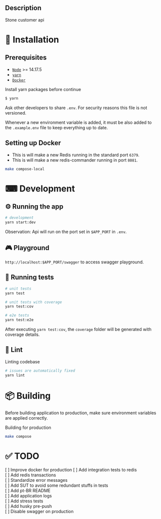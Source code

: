 ## Description

Stone customer api

# 🧰 Installation

## Prerequisites

- [`Node`](https://nodejs.org/en/download) >= 14.17.5
- [`yarn`](https://yarnpkg.com/cli/install)
- [`Docker`](https://docs.docker.com/get-docker)

Install yarn packages before continue

```bash
$ yarn
```

Ask other developers to share `.env`. For security reasons this file is not versioned.

Whenever a new environment variable is added, it must be also added to the `.example.env` file to keep everything up to date.

## Setting up Docker

- This is will make a new Redis running in the standard port `6379`.
- This is will make a new redis-commander running in port `8081`.

```bash
make compose-local
```

# ⌨ Development

## ⚙ Running the app

```bash
# development
yarn start:dev
```

Observation: Api will run on the port set in `$APP_PORT` in `.env`.

## 🎮 Playground

`http://localhost:$APP_PORT/swagger` to access swagger playground.

## 🧪 Running tests

```bash
# unit tests
yarn test

# unit tests with coverage
yarn test:cov

# e2e tests
yarn test:e2e
```

After executing `yarn test:cov`, the `coverage` folder will be generated with coverage details.

## 📏 Lint

Linting codebase

```bash
# issues are automatically fixed
yarn lint
```

# 📦 Building

Before building application to production, make sure environment variables are applied correctly.

Building for production

```bash
make compose
```

# ✅ TODO

[ ] Improve docker for production
[ ] Add integration tests to redis  
[ ] Add redis transactions  
[ ] Standardize error messages  
[ ] Add SUT to avoid some redundant stuffs in tests  
[ ] Add pt-BR README  
[ ] Add application logs  
[ ] Add stress tests  
[ ] Add husky pre-push  
[ ] Disable swagger on production

